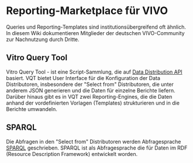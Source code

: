 # Reporting-Marketplace für VIVO

Queries und Reporting-Templates sind institutionsübergreifend oft ähnlich. In diesem Wiki dokumentieren Mitglieder der deutschen VIVO-Community zur Nachnutzung durch Dritte.


## Vitro Query Tool

Vitro Query Tool - ist eine Script-Sammlung, die auf [Data Distribution API](https://wiki.lyrasis.org/display/VIVODOC110x/Data+Distribution+API) basiert.
VQT bietet User Interface für die Konfiguration der Data Distributoren, insbesondere der "Select from" Distributoren, die unter anderem JSON generieren und die Daten für einzelne Berichte liefern. Darüber hinaus gibt es in VQT zwei Reporting-Engines, die die Daten anhand der vordefinierten Vorlagen (Templates) strukturieren und in die Berichte umwandeln.


## SPARQL

Die Abfragen in den "Select from" Distributoren werden Abfragesprache [SPARQL](https://www.w3.org/TR/rdf-sparql-query/) geschrieben. SPARQL ist als Abfragesprache die für Daten im RDF (Resource Description Framework) entwickelt worden.
